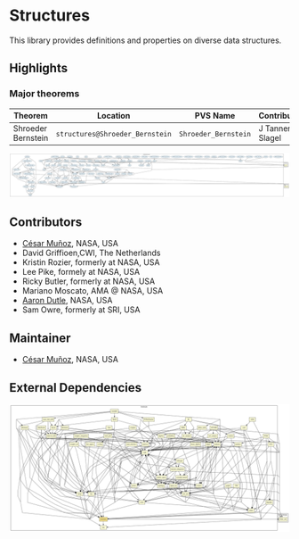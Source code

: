 # Structures

This library provides definitions and properties on diverse data structures.

## Highlights

### Major theorems
| Theorem | Location | PVS Name | Contributors |
| --- | --- | --- | --- |
| Shroeder Bernstein | `structures@Shroeder_Bernstein` | `Shroeder_Bernstein` | J Tanner Slagel |

![dependency graph](./structures-zoomed.svg "Dependency Graph")

## Contributors
* [César Muñoz](http://shemesh.larc.nasa.gov/people/cam), NASA, USA
* David Griffioen,CWI, The Netherlands
* Kristin Rozier, formerly at NASA, USA
* Lee Pike, formely at NASA, USA
* Ricky Butler, formerly at NASA, USA
* Mariano Moscato, AMA @ NASA, USA
* [Aaron Dutle](http://shemesh.larc.nasa.gov/people/amd), NASA, USA
* Sam Owre, formerly at SRI, USA

## Maintainer
* [César Muñoz](http://shemesh.larc.nasa.gov/people/cam), NASA, USA

## External Dependencies
![dependency graph](./structures.svg "Dependency Graph")

